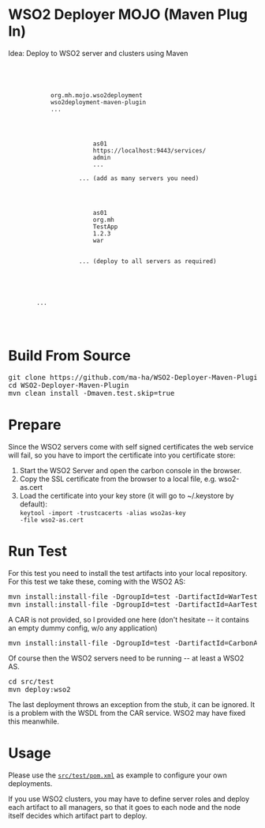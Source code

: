 WSO2 Deployer MOJO (Maven Plug In)
==================================
Idea: Deploy to WSO2 server and clusters using Maven
<pre><code>
<build>
	<plugins>
		<plugin>
			<groupId>org.mh.mojo.wso2deployment</groupId>
			<artifactId>wso2deployment-maven-plugin</artifactId>
			...
			<configuration>
	
				<environment>
					<serverconfig>
						<serverId>as01</serverId>
						<serverUrl>https://localhost:9443/services/</serverUrl>
						<adminUser>admin</adminUser>
						<adminPassword>...</adminPassword>
					</serverconfig>
					... (add as many servers you need)
				</environment>
				
				<deployments>
					<deployment>
						<serverId>as01</serverId>
						<groupId>org.mh</groupId>
						<artifactId>TestApp</artifactId>
						<version>1.2.3</version>
						<artifactType>war</artifactType>
					</deployment>
				
					... (deploy to all servers as required) 
				
				</deployments>
				
			</configuration>			
		</plugin>
		...
	</plugins>
</build>
</code>	
</pre>


Build From Source
=================
<pre>
git clone https://github.com/ma-ha/WSO2-Deployer-Maven-Plugin.git
cd WSO2-Deployer-Maven-Plugin
mvn clean install -Dmaven.test.skip=true
</pre>

Prepare
=======
Since the WSO2 servers come with self signed certificates the web service will fail, so you have to import the certificate into you certificate store:

1. Start the WSO2 Server and open the carbon console in the browser.
2. Copy the SSL certificate from the browser to a local file, e.g. wso2-as.cert
3. Load the certificate into your key store (it will go to ~/.keystore by default):<br><code>keytool -import -trustcacerts -alias wso2as-key -file wso2-as.cert</code>

Run Test
========
For this test you need to install the test artifacts into your local repository. For this test we take these, coming with the WSO2 AS:
<pre>
mvn install:install-file -DgroupId=test -DartifactId=WarTest -Dversion=1.0.0 -Dpackaging=war -Dfile=/<path-to-wso2as>/wso2as-5.2.0/repository/deployment/server/webapps/example.war
mvn install:install-file -DgroupId=test -DartifactId=AarTest -Dversion=1.0.0 -Dpackaging=aar -Dfile=/<path-to-wso2as>/wso2as-5.2.0/repository/deployment/server/axis2services/HelloWorld.aar
</pre>
A CAR is not provided, so I provided one here (don't hesitate -- it contains an empty dummy config, w/o any application)
<pre>
mvn install:install-file -DgroupId=test -DartifactId=CarbonAppTest -Dversion=1.0.0 -Dpackaging=car -Dfile=CarbonAppTest.car
</pre>
Of course then the WSO2 servers need to be running -- at least a WSO2 AS.
<pre>
cd src/test
mvn deploy:wso2
</pre>
The last deployment throws an exception from the stub, it can be ignored. It is a problem with the WSDL from the CAR service. 
WSO2 may have fixed this meanwhile.

Usage
=====
Please use the <code><a href="https://github.com/ma-ha/WSO2-Deployer-Maven-Plugin/blob/master/src/test/pom.xml">src/test/pom.xml</a></code> as example 
to configure your own deployments.

If you use WSO2 clusters, you may have to define server roles and deploy each artifact to all managers, 
so that it goes to each node and the node itself decides which artifact part to deploy.  